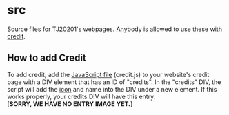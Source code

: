 # src

Source files for TJ20201's webpages. Anybody is allowed to use these with [credit](#how-to-add-credit).

## How to add Credit
To add credit, add the [JavaScript file](https://tj20201.github.io/src/js/credit.js) (credit.js) to your website's credit page with a DIV element
that has an ID of "credits". In the "credits" DIV, the script will add the [icon](https://tj20201.github.io/src/png/srcicon.png) and name into the
DIV under a new element. If this works properly, your credits DIV will have this entry:<br>
[**SORRY, WE HAVE NO ENTRY IMAGE YET.**]
